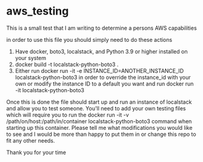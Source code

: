 # aws_testing
This is a small test that I am writing to determine a persons AWS capabilities

in order to use this file you should simply need to do these actions
1. Have docker, boto3, localstack, and Python 3.9 or higher installed on your system
2. docker build -t localstack-python-boto3 .
3. Either run docker run -it -e INSTANCE_ID=ANOTHER_INSTANCE_ID localstack-python-boto3 in order to override the instance_id with your own or modify the instance ID to a default you want and run docker run -it localstack-python-boto3

Once this is done the file should start up and run an instance of localstack and allow you to test someone. You'll need to add your own testing files which will require you to run the docker run -it -v /path/on/host:/path/in/container localstack-python-boto3
command when starting up this container. Please tell me what modifications you would like to see and I would be more than happy to put them in or change this repo to fit any other needs. 

Thank you for your time
